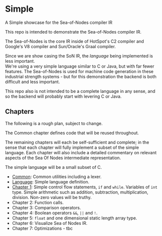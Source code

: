 # Simple
A Simple showcase for the Sea-of-Nodes compiler IR

This repo is intended to demonstrate the Sea-of-Nodes compiler IR.  

The Sea-of-Nodes is the core IR inside of HotSpot's C2 compiler 
and Google's V8 compiler and Sun/Oracle's Graal compiler.

Since we are show casing the SoN IR, the *language* being implemented is less important.  
We're using a very simple language similar to C or Java, but with far fewer features.
The Sea-of-Nodes is used for machine code generation in these industrial 
strength systems - but for this demonstration the backend is both difficult 
and less important.

This repo also is not intended to be a complete language in any sense, 
and so the backend will probably start with levering C or Java.

## Chapters

The following is a rough plan, subject to change.

The Common chapter defines code that will be reused throughout.

The remaining chapters will each be self-sufficient and complete; in the sense that each chapter will fully implement 
a subset of the simple language. Each chapter will also include a detailed commentary on relevant aspects of the 
Sea Of Nodes intermediate representation.

The simple language will be a small subset of C. 

* [Common](common/README.md): Common utilities including a lexer.
* [Language](language/README.md): Simple language definition.
* [Chapter 1](chapter01/README.md): Simple control flow statements, `if` and `while`. Variables of `int` type. Simple 
  arithmetic such as addition, subtraction, multiplication, division. Non-zero values will be truthy.
* Chapter 2: Function calls.
* Chapter 3: Comparison operators.
* Chapter 4: Boolean operators `&&`, `||` and `!`.
* Chapter 5: `float` and one dimensional static length array type.
* Chapter 6: Visualize Sea of Nodes IR.
* Chapter 7: Optimizations - tbc
